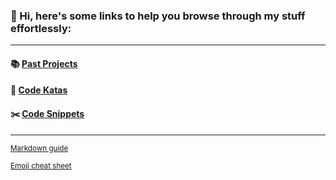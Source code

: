 ### 👋 Hi, here's some links to help you browse through my stuff effortlessly:
<hr/>
<!-- #### :seedling: [Current Project]() -->

#### :books: [Past Projects](/past-projects.md)

#### :sushi: [Code Katas](/code-katas.md)

#### :scissors: [Code Snippets](https://github.com/kevinngth/snippets)

<!--
To-do list:
fill up past projects and code katas page
-->
<hr/>
<sup><a href="https://github.com/adam-p/markdown-here/wiki/markdown-cheatsheet">Markdown guide</a></sup>

<sup><a href="https://www.webfx.com/tools/emoji-cheat-sheet/">Emoji cheat sheet</a></sup>
  
